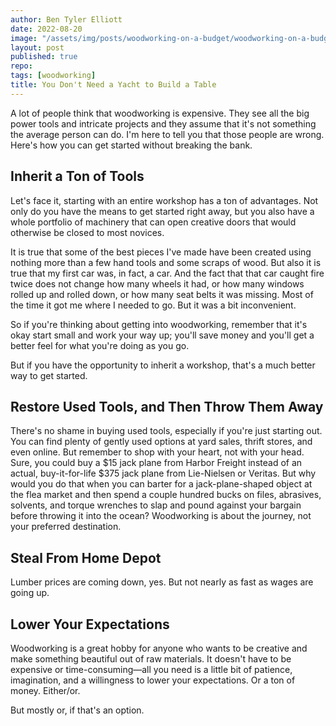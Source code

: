 ```yaml
---
author: Ben Tyler Elliott
date: 2022-08-20
image: "/assets/img/posts/woodworking-on-a-budget/woodworking-on-a-budget.png"
layout: post
published: true
repo:
tags: [woodworking]
title: You Don't Need a Yacht to Build a Table
---
```


A lot of people think that woodworking is expensive. They see all the big power tools and intricate projects and they assume that it's not something the average person can do. I'm here to tell you that those people are wrong. Here's how you can get started without breaking the bank.

<!--more-->

## Inherit a Ton of Tools

Let's face it, starting with an entire workshop has a ton of advantages. Not only do you have the means to get started right away, but you also have a whole portfolio of machinery that can open creative doors that would otherwise be closed to most novices.

It is true that some of the best pieces I've made have been created using nothing more than a few hand tools and some scraps of wood. But also it is true that my first car was, in fact, a car. And the fact that that car caught fire twice does not change how many wheels it had, or how many windows rolled up and rolled down, or how many seat belts it was missing. Most of the time it got me where I needed to go. But it was a bit inconvenient.

So if you're thinking about getting into woodworking, remember that it's okay start small and work your way up; you'll save money and you'll get a better feel for what you're doing as you go.

But if you have the opportunity to inherit a workshop, that's a much better way to get started.

## Restore Used Tools, and Then Throw Them Away

There's no shame in buying used tools, especially if you're just starting out. You can find plenty of gently used options at yard sales, thrift stores, and even online. But remember to shop with your heart, not with your head. Sure, you could buy a $15 jack plane from Harbor Freight instead of an actual, buy-it-for-life $375 jack plane from Lie-Nielsen or Veritas. But why would you do that when you can barter for a jack-plane-shaped object at the flea market and then spend a couple hundred bucks on files, abrasives, solvents, and torque wrenches to slap and pound against your bargain before throwing it into the ocean? Woodworking is about the journey, not your preferred destination.

## Steal From Home Depot

Lumber prices are coming down, yes. But not nearly as fast as wages are going up.

## Lower Your Expectations

Woodworking is a great hobby for anyone who wants to be creative and make something beautiful out of raw materials. It doesn't have to be expensive or time-consuming—all you need is a little bit of patience, imagination, and a willingness to lower your expectations. Or a ton of money. Either/or.

But mostly or, if that's an option.
